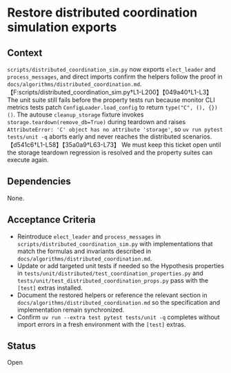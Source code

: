 # Restore distributed coordination simulation exports

## Context
`scripts/distributed_coordination_sim.py` now exports `elect_leader` and
`process_messages`, and direct imports confirm the helpers follow the proof in
`docs/algorithms/distributed_coordination.md`.
【F:scripts/distributed_coordination_sim.py†L1-L200】【049a40†L1-L3】 The unit
suite still fails before the property tests run because monitor CLI metrics
tests patch `ConfigLoader.load_config` to return `type("C", (), {})()`. The
autouse `cleanup_storage` fixture invokes `storage.teardown(remove_db=True)`
during teardown and raises `AttributeError: 'C' object has no attribute
'storage'`, so `uv run pytest tests/unit -q` aborts early and never reaches the
distributed scenarios. 【d541c6†L1-L58】【35a0a9†L63-L73】 We must keep this ticket
open until the storage teardown regression is resolved and the property suites
can execute again.

## Dependencies
None.

## Acceptance Criteria
- Reintroduce `elect_leader` and `process_messages` in
  `scripts/distributed_coordination_sim.py` with implementations that match
  the formulas and invariants described in
  `docs/algorithms/distributed_coordination.md`.
- Update or add targeted unit tests if needed so the Hypothesis properties in
  `tests/unit/distributed/test_coordination_properties.py` and
  `tests/unit/test_distributed_coordination_props.py` pass with the `[test]`
  extras installed.
- Document the restored helpers or reference the relevant section in
  `docs/algorithms/distributed_coordination.md` so the specification and
  implementation remain synchronized.
- Confirm `uv run --extra test pytest tests/unit -q` completes without
  import errors in a fresh environment with the `[test]` extras.

## Status
Open
